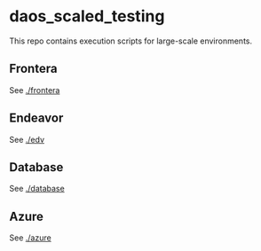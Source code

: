 # daos_scaled_testing
This repo contains execution scripts for large-scale environments.

## Frontera
See [./frontera](frontera)

## Endeavor
See [./edv](edv)

## Database
See [./database](database)

## Azure
See [./azure](azure)
